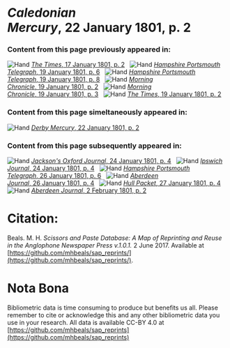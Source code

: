 # *Caledonian Mercury*, 22 January 1801, p. 2  
  
### Content from this page previously appeared in:  
![Hand](http://scissorsandpaste.net/wp-content/uploads/2017/06/smallhandpointer.png) [*The Times*, 17 January 1801, p. 2](https://mhbeals.github.io/sap_html/The-Times/The-Times-17-January-1801-p-2)  
![Hand](http://scissorsandpaste.net/wp-content/uploads/2017/06/smallhandpointer.png) [*Hampshire Portsmouth Telegraph*, 19 January 1801, p. 6](https://mhbeals.github.io/sap_html/Hampshire-Portsmouth-Telegraph/Hampshire-Portsmouth-Telegraph-19-January-1801-p-6)  
![Hand](http://scissorsandpaste.net/wp-content/uploads/2017/06/smallhandpointer.png) [*Hampshire Portsmouth Telegraph*, 19 January 1801, p. 8](https://mhbeals.github.io/sap_html/Hampshire-Portsmouth-Telegraph/Hampshire-Portsmouth-Telegraph-19-January-1801-p-8)  
![Hand](http://scissorsandpaste.net/wp-content/uploads/2017/06/smallhandpointer.png) [*Morning Chronicle*, 19 January 1801, p. 2](https://mhbeals.github.io/sap_html/Morning-Chronicle/Morning-Chronicle-19-January-1801-p-2)  
![Hand](http://scissorsandpaste.net/wp-content/uploads/2017/06/smallhandpointer.png) [*Morning Chronicle*, 19 January 1801, p. 3](https://mhbeals.github.io/sap_html/Morning-Chronicle/Morning-Chronicle-19-January-1801-p-3)  
![Hand](http://scissorsandpaste.net/wp-content/uploads/2017/06/smallhandpointer.png) [*The Times*, 19 January 1801, p. 2](https://mhbeals.github.io/sap_html/The-Times/The-Times-19-January-1801-p-2)  
  
### Content from this page simeltaneously appeared in:  
![Hand](http://scissorsandpaste.net/wp-content/uploads/2017/06/smallhandpointer.png) [*Derby Mercury*, 22 January 1801, p. 2](https://mhbeals.github.io/sap_html/Derby-Mercury/Derby-Mercury-22-January-1801-p-2)  
  
### Content from this page subsequently appeared in:  
![Hand](http://scissorsandpaste.net/wp-content/uploads/2017/06/smallhandpointer.png) [*Jackson's Oxford Journal*, 24 January 1801, p. 4](https://mhbeals.github.io/sap_html/Jackson's-Oxford-Journal/Jackson's-Oxford-Journal-24-January-1801-p-4)  
![Hand](http://scissorsandpaste.net/wp-content/uploads/2017/06/smallhandpointer.png) [*Ipswich Journal*, 24 January 1801, p. 4](https://mhbeals.github.io/sap_html/Ipswich-Journal/Ipswich-Journal-24-January-1801-p-4)  
![Hand](http://scissorsandpaste.net/wp-content/uploads/2017/06/smallhandpointer.png) [*Hampshire Portsmouth Telegraph*, 26 January 1801, p. 6](https://mhbeals.github.io/sap_html/Hampshire-Portsmouth-Telegraph/Hampshire-Portsmouth-Telegraph-26-January-1801-p-6)  
![Hand](http://scissorsandpaste.net/wp-content/uploads/2017/06/smallhandpointer.png) [*Aberdeen Journal*, 26 January 1801, p. 4](https://mhbeals.github.io/sap_html/Aberdeen-Journal/Aberdeen-Journal-26-January-1801-p-4)  
![Hand](http://scissorsandpaste.net/wp-content/uploads/2017/06/smallhandpointer.png) [*Hull Packet*, 27 January 1801, p. 4](https://mhbeals.github.io/sap_html/Hull-Packet/Hull-Packet-27-January-1801-p-4)  
![Hand](http://scissorsandpaste.net/wp-content/uploads/2017/06/smallhandpointer.png) [*Aberdeen Journal*, 2 February 1801, p. 2](https://mhbeals.github.io/sap_html/Aberdeen-Journal/Aberdeen-Journal-2-February-1801-p-2)  


# Citation: 

Beals. M. H. *Scissors and Paste Database: A Map of Reprinting and Reuse in the Anglophone Newspaper Press v.1.0.1.* 2 June 2017. Available at [https://github.com/mhbeals/sap_reprints/](https://github.com/mhbeals/sap_reprints/). 

# Nota Bona

Bibliometric data is time consuming to produce but benefits us all. Please remember to cite or acknowledge this and any other bibliometric data you use in your research. All data is available CC-BY 4.0 at [https://github.com/mhbeals/sap_reprints](https://github.com/mhbeals/sap_reprints)